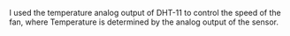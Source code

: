 I used the temperature analog output of DHT-11 to control the speed of the fan, where Temperature is determined by the analog output of the sensor.
